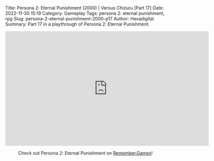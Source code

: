 Title: Persona 2: Eternal Punishment (2000) | Versus Chizuru [Part 17]
Date: 2022-11-30 15:19
Category: Gameplay
Tags: persona 2: eternal punishment,  rpg
Slug: persona-2-eternal-punishment-2000-p17
Author: Hexadigital
Summary: Part 17 in a playthrough of Persona 2: Eternal Punishment.

<center><iframe src="https://www.youtube.com/embed/WGvOt2gWKnQ?feature=oembed" allow="accelerometer; autoplay; encrypted-media; gyroscope; picture-in-picture" width="640" height="360" frameborder="0"></iframe>

Check out Persona 2: Eternal Punishment on [Remember.Games](https://remember.games/game/4628/persona-2-eternal-punishment/)!</center>